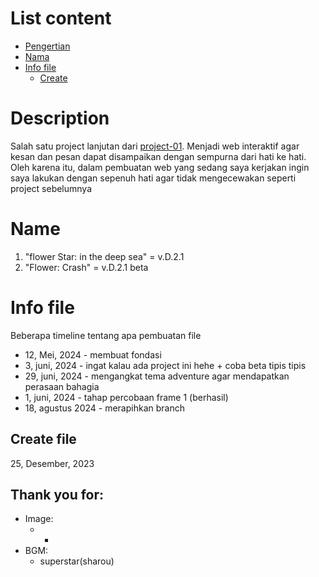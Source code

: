
# List content
* [Pengertian](#what-is-d2)
* [Nama](#nama)
* [Info file](#info-file)
    * [Create](#create_file)
    
    

# Description

Salah satu project lanjutan dari [project-01](https://github.com/AzrianTidakTengil/project-01). Menjadi web interaktif agar kesan dan pesan dapat disampaikan dengan sempurna dari hati ke hati. Oleh karena itu, dalam pembuatan web yang sedang saya kerjakan ingin saya lakukan dengan sepenuh hati agar tidak mengecewakan seperti project sebelumnya

# Name

1. "flower Star: in the deep sea" =  v.D.2.1
2. "Flower: Crash" = v.D.2.1 beta

# Info file
Beberapa timeline tentang apa pembuatan file
* 12, Mei, 2024 - membuat fondasi
* 3, juni, 2024 - ingat kalau ada project ini hehe + coba beta tipis tipis
* 29, juni, 2024 - mengangkat tema adventure agar mendapatkan perasaan bahagia
* 1, juni, 2024 - tahap percobaan frame 1 (berhasil)
* 18, agustus 2024 - merapihkan branch

## Create file 
25, Desember, 2023

## Thank you for:
* Image:
    * -
* BGM:
    * superstar(sharou)
